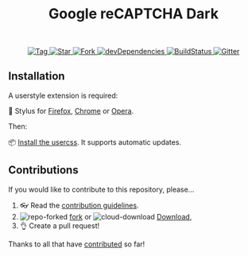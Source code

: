 <h1 align="center">Google reCAPTCHA Dark</h1>
<br>
<p align="center">
  <a href="https://github.com/StylishThemes/Google-reCAPTCHA-Dark/tags">
    <img src="https://img.shields.io/github/tag/StylishThemes/Google-reCAPTCHA-Dark.svg?label=tag" alt="Tag">
  </a>
  <a href="https://github.com/StylishThemes/Google-reCAPTCHA-Dark/stargazers">
    <img src="https://github-svg-buttons.herokuapp.com/star.svg?user=StylishThemes&repo=Google-reCAPTCHA-Dark&style=flat&background=007ec6" alt="Star">
  </a>
  <a href="https://github.com/StylishThemes/Google-reCAPTCHA-Dark/fork">
    <img src="https://github-svg-buttons.herokuapp.com/fork.svg?user=StylishThemes&repo=Google-reCAPTCHA-Dark&style=flat&background=007ec6" alt="Fork">
  </a>
  <a href="https://david-dm.org/StylishThemes/Google-reCAPTCHA-Dark?type=dev">
    <img src="https://img.shields.io/david/dev/StylishThemes/Google-reCAPTCHA-Dark.svg?label=%20devDependencies%20" alt="devDependencies">
  </a>
  <a href="https://travis-ci.org/StylishThemes/Google-reCAPTCHA-Dark">
    <img src="https://travis-ci.org/StylishThemes/Google-reCAPTCHA-Dark.svg?branch=master" alt="BuildStatus">
  </a>
  <a href="https://gitter.im/StylishThemes/Lobby">
    <img src="https://img.shields.io/gitter/room/StylishThemes/Google-reCAPTCHA-Dark.js.svg?maxAge=2592000"  alt="Gitter">
  </a>
</p>

## Installation

A userstyle extension is required:

🎨 Stylus for [Firefox](https://addons.mozilla.org/en-US/firefox/addon/styl-us/), [Chrome](https://chrome.google.com/webstore/detail/stylus/clngdbkpkpeebahjckkjfobafhncgmne) or [Opera](https://addons.opera.com/en-gb/extensions/details/stylus/).

Then:

📦 [Install the usercss](https://github.com/StylishThemes/Google-reCAPTCHA-Dark/raw/master/google-recaptcha-dark.user.css). It supports automatic updates.

## Contributions

If you would like to contribute to this repository, please...

1. 👓 Read the [contribution guidelines](CONTRIBUTING.md).
2. ![repo-forked](https://user-images.githubusercontent.com/136959/42383736-c4cb0db8-80fd-11e8-91ca-12bae108bccc.png) [fork](https://github.com/StylishThemes/Google-reCAPTCHA-Dark/fork) or ![cloud-download](https://user-images.githubusercontent.com/136959/42401932-9ee9cae0-813d-11e8-8691-16e29a85d3b9.png)
[Download](https://github.com/StylishThemes/Google-reCAPTCHA-Dark/archive/master.zip),
3. 👌 Create a pull request!

Thanks to all that have [contributed](AUTHORS) so far!

